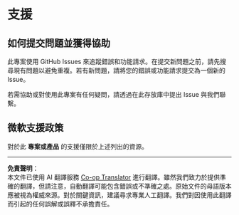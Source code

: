<!--
CO_OP_TRANSLATOR_METADATA:
{
  "original_hash": "cd89329575372232e59605f7a08ae0df",
  "translation_date": "2025-08-26T21:23:13+00:00",
  "source_file": "SUPPORT.md",
  "language_code": "mo"
}
-->
# 支援

## 如何提交問題並獲得協助  

此專案使用 GitHub Issues 來追蹤錯誤和功能請求。在提交新問題之前，請先搜尋現有問題以避免重複。若有新問題，請將您的錯誤或功能請求提交為一個新的 Issue。

若需協助或對使用此專案有任何疑問，請透過在此存放庫中提出 Issue 與我們聯繫。

## 微軟支援政策  

對於此 **專案或產品** 的支援僅限於上述列出的資源。

---

**免責聲明**：  
本文件已使用 AI 翻譯服務 [Co-op Translator](https://github.com/Azure/co-op-translator) 進行翻譯。雖然我們致力於提供準確的翻譯，但請注意，自動翻譯可能包含錯誤或不準確之處。原始文件的母語版本應被視為權威來源。對於關鍵資訊，建議尋求專業人工翻譯。我們對因使用此翻譯而引起的任何誤解或誤釋不承擔責任。